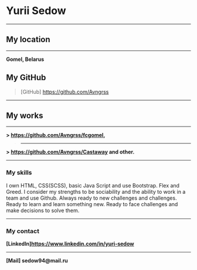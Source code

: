 # Yurii Sedow

---

## My location

---

__Gomel, Belarus__

## My GitHub

> [GitHub] https://github.com/Avngrss

---

## My works

---

__> https://github.com/Avngrss/fcgomel,__
> ***
__> https://github.com/Avngrss/Castaway and other.__

---

### My skills

I own HTML, CSS(SCSS), basic Java Script and use Bootstrap. Flex and Greed. I consider my strengths to be sociability and the ability to work in a team and use Github. Always ready to new challenges and challenges. Ready to learn and learn something new. Ready to face challenges and make decisions to solve them.

---

### My contact

__[LinkedIn]https://www.linkedin.com/in/yuri-sedow__

---

__[Mail] sedow94@mail.ru__
